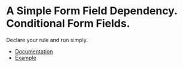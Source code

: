 # A Simple Form Field Dependency. Conditional Form Fields.
Declare your rule and run simply.

 - [Documentation](http://emranahmed.github.io/Form-Field-Dependency)
 - [Example](http://emranahmed.github.io/Form-Field-Dependency)
